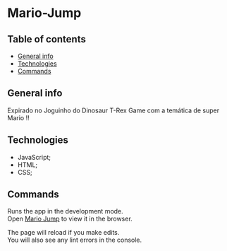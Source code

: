 # Mario-Jump
## Table of contents
* [General info](#general-info)
* [Technologies](#technologies)
* [Commands](#commands)

## General info
Expirado no Joguinho do Dinosaur T-Rex Game com a temática de super Mario  !!

## Technologies
* JavaScript;
* HTML;
* CSS;

## Commands

Runs the app in the development mode.<br />
Open [Mario Jump](https://kerlleyp.github.io/Mario-Jump/) to view it in the browser.

The page will reload if you make edits.<br />
You will also see any lint errors in the console.
